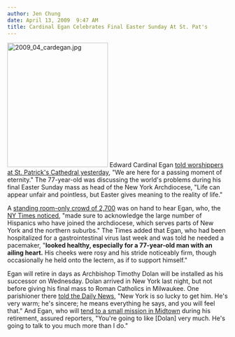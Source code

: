 ```yaml
---
author: Jen Chung
date: April 13, 2009  9:47 AM
title: Cardinal Egan Celebrates Final Easter Sunday At St. Pat's
---
```


<p><span class="mt-enclosure mt-enclosure-image" style="display: inline;"> <img alt="2009_04_cardegan.jpg" src="https://web.archive.org/web/20110629163327im_/http://gothamist.com/attachments/jen/2009_04_cardegan.jpg" width="230" height="285" class="image-left"> </span>Edward Cardinal Egan <a href="https://web.archive.org/web/20110629163327/http://www.nypost.com/seven/04132009/news/regionalnews/egan_saviors_the_moment_164169.htm">told worshippers at St. Patrick&apos;s Cathedral yesterday</a>, &quot;We are here for a passing moment of eternity.&quot; The 77-year-old was discussing the world&apos;s problems during his final Easter Sunday mass as head of the New York Archdiocese, &quot;Life can appear unfair and pointless, but Easter gives meaning to the reality of life.&quot;</p>

<p>A <a href="https://web.archive.org/web/20110629163327/http://www.newsday.com/news/local/ny-nyegan0413,0,6410839.story">standing room-only crowd of 2,700</a> was on hand to hear Egan, who, the <a href="https://web.archive.org/web/20110629163327/http://www.nytimes.com/2009/04/13/nyregion/13egan.html?ref=nyregion">NY Times noticed</a>, &quot;made sure to acknowledge the large number of Hispanics who have joined the archdiocese, which serves parts of New York and the northern suburbs.&quot;  The Times added that Egan, who had been hospitalized for a gastrointestinal virus last week and was told he needed a pacemaker, &quot;<strong>looked healthy, especially for a 77-year-old man with an ailing heart.</strong> His cheeks were rosy and his stride noticeably firm, though occasionally he held onto the lectern, as if to support himself.&quot;</p>

<p>Egan will retire in days as Archbishop Timothy Dolan will be installed as his successor on Wednesday.  Dolan arrived in New York last night, but not before giving his final mass to Roman Catholics in Milwaukee.  One parishioner there <a href="https://web.archive.org/web/20110629163327/http://www.nydailynews.com/news/2009/04/12/2009-04-12_egan_and_dolan_in_holiday_farewells.html">told the Daily News</a>, &quot;New York is so lucky to get him. He&apos;s very warm; he&apos;s sincere; he means everything he says, and you will feel that.&quot;  And Egan, who will <a href="https://web.archive.org/web/20110629163327/http://www.nypost.com/seven/04122009/news/regionalnews/egans_french_bliss_164037.htm">tend to a small mission in Midtown</a> during his retirement, assured reporters, &quot;You&apos;re going to like [Dolan] very much. He&apos;s going to talk to you much more than I do.&quot;</p>